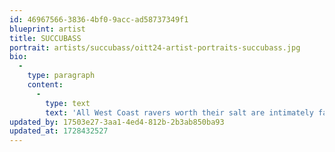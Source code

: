 ```yaml
---
id: 46967566-3836-4bf0-9acc-ad58737349f1
blueprint: artist
title: SUCCUBASS
portrait: artists/succubass/oitt24-artist-portraits-succubass.jpg
bio:
  -
    type: paragraph
    content:
      -
        type: text
        text: 'All West Coast ravers worth their salt are intimately familiar with the expansive stylings of Seattle’s Succubass. Her technical prowess and fierce style have earned her high praise from her appearances at revered institutions like Sustain-Release, REEF, Nowadays, Basement, and Honcho. A busy touring schedule and a string of residencies currently keep Succubass rightfully occupied as she spreads her devious gospel across the country, cracking skulls and shaking asses wherever the dance floor she graces.'
updated_by: 17503e27-3aa1-4ed4-812b-2b3ab850ba93
updated_at: 1728432527
---
```

